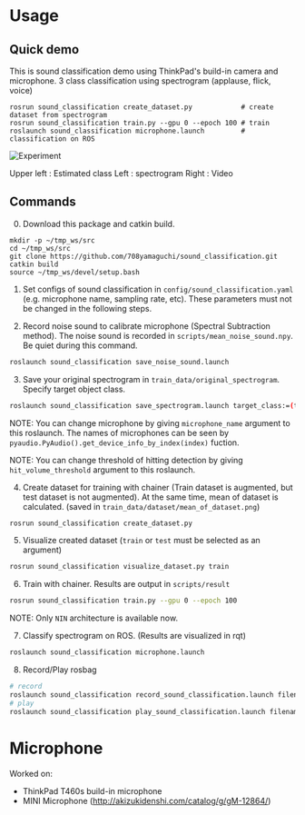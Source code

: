 Usage
=====

## Quick demo
This is sound classification demo using ThinkPad's build-in camera and microphone. 3 class classification using spectrogram (applause, flick, voice)
```
rosrun sound_classification create_dataset.py            # create dataset from spectrogram
rosrun sound_classification train.py --gpu 0 --epoch 100 # train
roslaunch sound_classification microphone.launch         # classification on ROS
```

![Experiment](https://github.com/708yamaguchi/sound_classification/blob/media/spectrogram_classification_with_thinkpad.gif)


Upper left : Estimated class
Left       : spectrogram
Right      : Video


## Commands
0. Download this package and catkin build.
```
mkdir -p ~/tmp_ws/src
cd ~/tmp_ws/src
git clone https://github.com/708yamaguchi/sound_classification.git
catkin build
source ~/tmp_ws/devel/setup.bash
```

1. Set configs of sound classification in `config/sound_classification.yaml` (e.g. microphone name, sampling rate, etc). These parameters must not be changed in the following steps.

2. Record noise sound to calibrate microphone (Spectral Subtraction method). The noise sound is recorded in `scripts/mean_noise_sound.npy`. Be quiet during this command.
```bash
roslaunch sound_classification save_noise_sound.launch
```

3. Save your original spectrogram in `train_data/original_spectrogram`. Specify target object class.
```bash
roslaunch sound_classification save_spectrogram.launch target_class:=(taget object class)
```
NOTE: You can change microphone by giving `microphone_name` argument to this roslaunch. The names of microphones can be seen by `pyaudio.PyAudio().get_device_info_by_index(index)` fuction.

  NOTE: You can change threshold of hitting detection by giving `hit_volume_threshold` argument to this roslaunch.

4. Create dataset for training with chainer (Train dataset is augmented, but test dataset is not augmented). At the same time, mean of dataset is calculated. (saved in `train_data/dataset/mean_of_dataset.png`)
```bash
rosrun sound_classification create_dataset.py
```

5. Visualize created dataset (`train` or `test` must be selected as an argument)
```bash
rosrun sound_classification visualize_dataset.py train
```

6. Train with chainer. Results are output in `scripts/result`
```bash
rosrun sound_classification train.py --gpu 0 --epoch 100
```
NOTE: Only `NIN` architecture is available now.

7. Classify spectrogram on ROS. (Results are visualized in rqt)
```bash
roslaunch sound_classification microphone.launch
```

8. Record/Play rosbag
```bash
# record
roslaunch sound_classification record_sound_classification.launch filename:=$HOME/.ros/hoge.bag
# play
roslaunch sound_classification play_sound_classification.launch filename:=$HOME/.ros/hoge.bag
```


Microphone
==========
Worked on:
 - ThinkPad T460s build-in microphone
 - MINI Microphone (http://akizukidenshi.com/catalog/g/gM-12864/)
